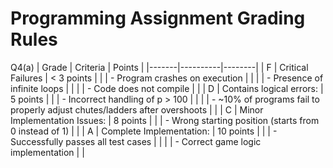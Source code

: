 # Programming Assignment Grading Rules


Q4(a)
| Grade | Criteria | Points |
|-------|----------|--------|
| F | Critical Failures | < 3 points |
|   | - Program crashes on execution |  |
|   | - Presence of infinite loops |  |
|   | - Code does not compile |  |
| D | Contains logical errors: | 5 points |
|   | - Incorrect handling of p > 100 |  |
|   | - ~10% of programs fail to properly adjust chutes/ladders after overshoots |  |
| C | Minor Implementation Issues: | 8 points |
|   | - Wrong starting position (starts from 0 instead of 1) |  |
| A | Complete Implementation: | 10 points |
|   | - Successfully passes all test cases |  |
|   | - Correct game logic implementation |  |

